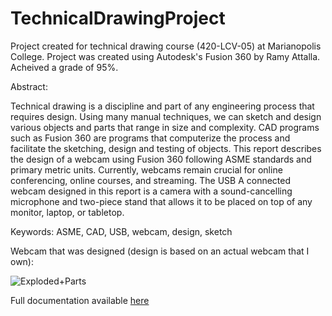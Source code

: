 # TechnicalDrawingProject

Project created for technical drawing course (420-LCV-05) at Marianopolis College. 
Project was created using Autodesk's Fusion 360 by Ramy Attalla. Acheived a grade of 95%.

Abstract:

  Technical drawing is a discipline and part of any engineering process that requires design. Using 
many manual techniques, we can sketch and design various objects and parts that range in size 
and complexity. CAD programs such as Fusion 360 are programs that computerize the process 
and facilitate the sketching, design and testing of objects. This report describes the design of a 
webcam using Fusion 360 following ASME standards and primary metric units. Currently, 
webcams remain crucial for online conferencing, online courses, and streaming. The USB A 
connected webcam designed in this report is a camera with a sound-cancelling microphone and 
two-piece stand that allows it to be placed on top of any monitor, laptop, or tabletop. 

Keywords: ASME, CAD, USB, webcam, design, sketch

Webcam that was designed (design is based on an actual webcam that I own):



![Exploded+Parts](https://user-images.githubusercontent.com/83047251/161789333-d936d1ad-fc02-4bcb-a39e-1ffa18ad2736.jpg)



Full documentation available [here](Documentation.pdf)
